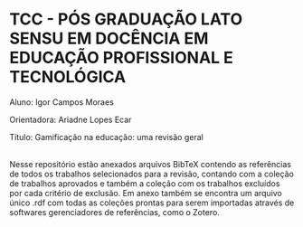 # TCC - PÓS GRADUAÇÃO LATO SENSU EM DOCÊNCIA EM EDUCAÇÃO PROFISSIONAL E TECNOLÓGICA
<p>Aluno: Igor Campos Moraes</p>
<p>Orientadora: Ariadne Lopes Ecar</p>
<p>Título: Gamificação na educação: uma revisão geral</p>
<br />
Nesse repositório estão anexados arquivos BibTeX contendo as referências de todos os trabalhos selecionados para a revisão, contando com a coleção de trabalhos aprovados e também a coleção com os trabalhos excluídos por cada critério de exclusão. Em anexo também se encontra um arquivo único .rdf com todas as coleções prontas para serem importadas através de softwares gerenciadores de referências, como o Zotero.
